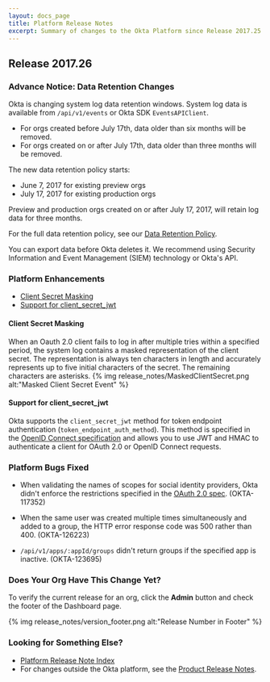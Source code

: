 ```yaml
---
layout: docs_page
title: Platform Release Notes
excerpt: Summary of changes to the Okta Platform since Release 2017.25
---
```


## Release 2017.26

### Advance Notice: Data Retention Changes

Okta is changing system log data retention windows. System log data is available from `/api/v1/events` or
Okta SDK `EventsAPIClient`.

* For orgs created before July 17th, data older than six months will be removed.
* For orgs created on or after July 17th, data older than three months will be removed.

The new data retention policy starts:

* June 7, 2017 for existing preview orgs
* July 17, 2017 for existing production orgs

Preview and production orgs created on or after July 17, 2017, will retain log data for three months.

For the full data retention policy, see our [Data Retention Policy](https://support.okta.com/help/Documentation/Knowledge_Article/Okta-Data-Retention-Policy).

You can export data before Okta deletes it. We recommend using Security Information and Event Management (SIEM) technology or Okta's API. <!-- OKTA-125424 -->

 <!-- OKTA-125424 -->

### Platform Enhancements

* [Client Secret Masking](#client-secret-masking)
* [Support for client_secret_jwt](#support-for-client_secret_jwt)
<!--  * [New Release of Sign-In Widget](#new-release-of-sign-in-widget)  -->


#### Client Secret Masking
When an Oauth 2.0 client fails to log in after multiple tries within a specified period,
the system log contains a masked representation of the client secret. The representation is always ten
characters in length and accurately represents up to five initial characters of the secret. The remaining characters are asterisks.
{% img release_notes/MaskedClientSecret.png alt:"Masked Client Secret Event" %}
<!-- (OKTA-129694) -->

#### Support for client_secret_jwt
Okta supports the `client_secret_jwt` method for token endpoint authentication (`token_endpoint_auth_method`).
This method is specified in the [OpenID Connect specification](http://openid.net/specs/openid-connect-core-1_0.html#ClientAuthentication)
and allows you to use JWT and HMAC to authenticate a client for OAuth 2.0 or OpenID Connect requests.
<!-- (OKTA-101074) -->

<!--
#### New Release of Sign-In Widget
Version 1.12.0 of the Okta Sign-In Widget is now available. This release includes new features,
enhanced support for 408/WCAG accessibility, and bug fixes. In addition, the Okta Auth SDK release is now 1.8.0.

For details, see the
[release documentation](https://github.com/okta/okta-signin-widget/releases/tag/okta-signin-widget-1.12.0).
-->
<!-- (OKTA-131204) -->


### Platform Bugs Fixed

* When validating the names of scopes for social identity providers, Okta didn't enforce the restrictions
specified in the [OAuth 2.0 spec](https://tools.ietf.org/html/rfc6749#section-3.3). (OKTA-117352)

* When the same user was created multiple times simultaneously and added to a group, the HTTP error
response code was 500 rather than 400. (OKTA-126223)

* `/api/v1/apps/:appId/groups` didn't return groups if the specified app is inactive. (OKTA-123695)

### Does Your Org Have This Change Yet?

To verify the current release for an org, click the **Admin** button and check the footer of the Dashboard page.

{% img release_notes/version_footer.png alt:"Release Number in Footer" %}

### Looking for Something Else?

* [Platform Release Note Index](platform-release-notes2016-index.html)
* For changes outside the Okta platform, see the [Product Release Notes](https://help.okta.com/en/prev/Content/Topics/ReleaseNotes/preview.htm).


